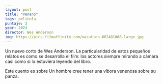 ```yaml
---
layout: post
title: "Veneno"
tags: pelicula
puntaje: 3
year: 2023
director: Wes Anderson
img: https://pics.filmaffinity.com/vacation-662481068-large.jpg
---
```


Un nuevo corto de Wes Anderson. La particularidad de estos pequeños relatos es como se desarrolla el film: los actores siempre mirando a cámara casi como si lo estuviera leyendo del libro.

Este cuento es sobre Un hombre cree tener una víbora venenosa sobre su panza. 
